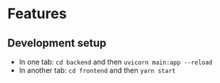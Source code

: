 # Features

## Development setup

- In one tab: `cd backend` and then `uvicorn main:app --reload`
- In another tab: `cd frontend` and then `yarn start`